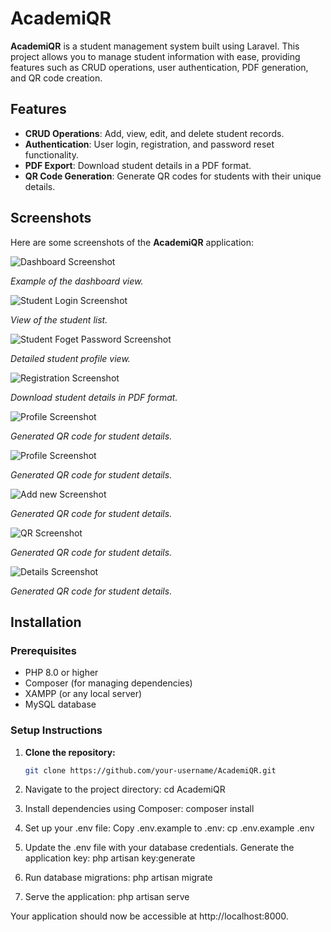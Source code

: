 # AcademiQR

**AcademiQR** is a student management system built using Laravel. This project allows you to manage student information with ease, providing features such as CRUD operations, user authentication, PDF generation, and QR code creation.

## Features

- **CRUD Operations**: Add, view, edit, and delete student records.
- **Authentication**: User login, registration, and password reset functionality.
- **PDF Export**: Download student details in a PDF format.
- **QR Code Generation**: Generate QR codes for students with their unique details.

## Screenshots

Here are some screenshots of the **AcademiQR** application:

<img src="a.png" alt="Dashboard Screenshot">
<p><em>Example of the dashboard view.</em></p>

<img src="a2.png" alt="Student Login Screenshot">
<p><em>View of the student list.</em></p>

<img src="a3.png" alt="Student Foget Password Screenshot">
<p><em>Detailed student profile view.</em></p>

<img src="a4.png" alt="Registration Screenshot">
<p><em>Download student details in PDF format.</em></p>

<img src="a5.png" alt="Profile Screenshot">
<p><em>Generated QR code for student details.</em></p>

<img src="a6.png" alt="Profile Screenshot">
<p><em>Generated QR code for student details.</em></p>

<img src="a7.png" alt="Add new Screenshot">
<p><em>Generated QR code for student details.</em></p>

<img src="a8.png" alt="QR Screenshot">
<p><em>Generated QR code for student details.</em></p>

<img src="a9.png" alt="Details Screenshot">
<p><em>Generated QR code for student details.</em></p>

## Installation

### Prerequisites

- PHP 8.0 or higher
- Composer (for managing dependencies)
- XAMPP (or any local server)
- MySQL database

### Setup Instructions

1. **Clone the repository:**

   ```bash
   git clone https://github.com/your-username/AcademiQR.git

2. Navigate to the project directory:
    cd AcademiQR

3. Install dependencies using Composer:
    composer install

4. Set up your .env file:
    Copy .env.example to .env:
    cp .env.example .env

5. Update the .env file with your database credentials.
    Generate the application key:
    php artisan key:generate

6. Run database migrations:
    php artisan migrate

7. Serve the application:
    php artisan serve
   
Your application should now be accessible at http://localhost:8000.



